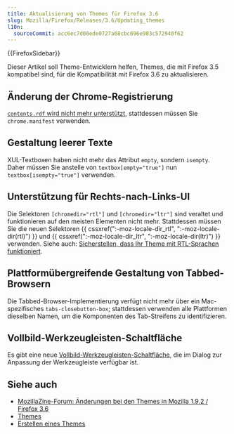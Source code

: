 ```yaml
---
title: Aktualisierung von Themes für Firefox 3.6
slug: Mozilla/Firefox/Releases/3.6/Updating_themes
l10n:
  sourceCommit: acc6ec7d08ede0727a68cbc696e983c572940f62
---
```


{{FirefoxSidebar}}

Dieser Artikel soll Theme-Entwicklern helfen, Themes, die mit Firefox 3.5 kompatibel sind, für die Kompatibilität mit Firefox 3.6 zu aktualisieren.

## Änderung der Chrome-Registrierung

[`contents.rdf` wird nicht mehr unterstützt](https://www.oxymoronical.com/blog/2009/06/Farewell-contentsrdf/), stattdessen müssen Sie `chrome.manifest` verwenden.

## Gestaltung leerer Texte

XUL-Textboxen haben nicht mehr das Attribut `empty`, sondern `isempty`. Daher müssen Sie anstelle von `textbox[empty="true"]` nun `textbox[isempty="true"]` verwenden.

## Unterstützung für Rechts-nach-Links-UI

Die Selektoren `[chromedir="rtl"]` und `[chromedir="ltr"]` sind veraltet und funktionieren auf den meisten Elementen nicht mehr. Stattdessen müssen Sie die neuen Selektoren {{ cssxref(":-moz-locale-dir_rtl", ":-moz-locale-dir(rtl)") }} und {{ cssxref(":-moz-locale-dir_ltr", ":-moz-locale-dir(ltr)") }} verwenden. Siehe auch: [Sicherstellen, dass Ihr Theme mit RTL-Sprachen funktioniert](/de/docs/Making_Sure_Your_Theme_Works_with_RTL_Locales).

## Plattformübergreifende Gestaltung von Tabbed-Browsern

Die Tabbed-Browser-Implementierung verfügt nicht mehr über ein Mac-spezifisches `tabs-closebutton-box`; stattdessen verwenden alle Plattformen dieselben Namen, um die Komponenten des Tab-Streifens zu identifizieren.

## Vollbild-Werkzeugleisten-Schaltfläche

Es gibt eine neue [Vollbild-Werkzeugleisten-Schaltfläche](https://bugzil.la/206544), die im Dialog zur Anpassung der Werkzeugleiste verfügbar ist.

## Siehe auch

- [MozillaZine-Forum: Änderungen bei den Themes in Mozilla 1.9.2 / Firefox 3.6](https://forums.mozillazine.org/viewtopic.php?f=18&t=975065)
- [Themes](/de/docs/Themes)
- [Erstellen eines Themes](/de/docs/Building_a_Theme)
